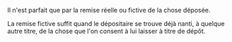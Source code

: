 Il n'est parfait que par la remise réelle ou fictive de la chose déposée.


La remise fictive suffit quand le dépositaire se trouve déjà nanti, à quelque autre titre, de la chose que l'on consent à lui laisser à titre de dépôt.


  
